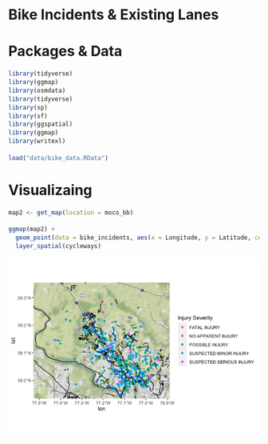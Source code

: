 Bike Incidents & Existing Lanes
================

# Packages & Data

``` r
library(tidyverse)
library(ggmap)
library(osmdata)
library(tidyverse)
library(sp)
library(sf)
library(ggspatial)
library(ggmap)
library(writexl)

load("data/bike_data.RData")
```

# Visualizaing

``` r
map2 <- get_map(location = moco_bb)

ggmap(map2) +
  geom_point(data = bike_incidents, aes(x = Longitude, y = Latitude, color = `Injury Severity`)) +
  layer_spatial(cycleways)
```

![](Bike_Incidents_Lanes_files/figure-gfm/unnamed-chunk-2-1.png)<!-- -->
